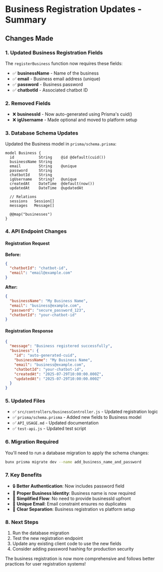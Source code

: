 # Business Registration Updates - Summary

## Changes Made

### 1. Updated Business Registration Fields
The `registerBusiness` function now requires these fields:
- ✅ **businessName** - Name of the business
- ✅ **email** - Business email address (unique)
- ✅ **password** - Business password
- ✅ **chatbotId** - Associated chatbot ID

### 2. Removed Fields
- ❌ **businessId** - Now auto-generated using Prisma's cuid()
- ❌ **igUsername** - Made optional and moved to platform setup

### 3. Database Schema Updates
Updated the Business model in `prisma/schema.prisma`:
```prisma
model Business {
  id           String    @id @default(cuid())
  businessName String
  email        String    @unique
  password     String
  chatbotId    String
  igUsername   String?   @unique
  createdAt    DateTime  @default(now())
  updatedAt    DateTime  @updatedAt
  
  // Relations
  sessions   Session[]
  messages   Message[]
  
  @@map("businesses")
}
```

### 4. API Endpoint Changes

#### Registration Request
**Before:**
```json
{
  "chatbotId": "chatbot-id",
  "email": "email@example.com"
}
```

**After:**
```json
{
  "businessName": "My Business Name",
  "email": "business@example.com", 
  "password": "secure_password_123",
  "chatbotId": "your-chatbot-id"
}
```

#### Registration Response
```json
{
  "message": "Business registered successfully",
  "business": {
    "id": "auto-generated-cuid",
    "businessName": "My Business Name",
    "email": "business@example.com",
    "chatbotId": "your-chatbot-id",
    "createdAt": "2025-07-29T10:00:00.000Z",
    "updatedAt": "2025-07-29T10:00:00.000Z"
  }
}
```

### 5. Updated Files
- ✅ `src/controllers/businessController.js` - Updated registration logic
- ✅ `prisma/schema.prisma` - Added new fields to Business model
- ✅ `API_USAGE.md` - Updated documentation
- ✅ `test-api.js` - Updated test script

### 6. Migration Required
You'll need to run a database migration to apply the schema changes:
```bash
bunx prisma migrate dev --name add_business_name_and_password
```

### 7. Key Benefits
- 🔒 **Better Authentication**: Now includes password field
- 📝 **Proper Business Identity**: Business name is now required
- 🔄 **Simplified Flow**: No need to provide businessId upfront
- 📧 **Unique Email**: Email constraint ensures no duplicates
- 🎯 **Clear Separation**: Business registration vs platform setup

### 8. Next Steps
1. Run the database migration
2. Test the new registration endpoint
3. Update any existing client code to use the new fields
4. Consider adding password hashing for production security

The business registration is now more comprehensive and follows better practices for user registration systems!
